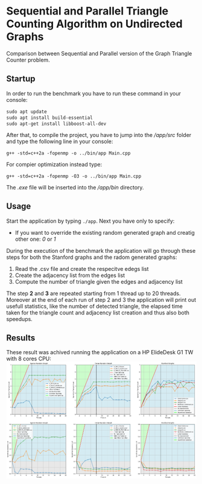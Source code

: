 # Sequential and Parallel Triangle Counting Algorithm on Undirected Graphs
Comparison between Sequential and Parallel version of the Graph Triangle Counter problem.

## Startup
In order to run the benchmark you have to run these command in your console:
```
sudo apt update
sudo apt install build-essential
sudo apt-get install libboost-all-dev
```

After that, to compile the project, you have to jump into the */app/src* folder and type the following line in your console:

```
g++ -std=c++2a -fopenmp -o ../bin/app Main.cpp
```

For compier optimization instead type:
```
g++ -std=c++2a -fopenmp -O3 -o ../bin/app Main.cpp
```

The *.exe* file will be inserted into the */app/bin* directory.

## Usage
Start the application by typing ```./app```. Next you have only to specify:
* If you want to override the existing random generated graph and creatig other one:  _0_ or _1_

During the execution of the benchmark the application will go through these steps for both the Stanford graphs and the radom generated graphs:
1. Read the .csv file and create the respecitve edegs list
2. Create the adjacency list from the edges list 
3. Compute the number of triangle given the edges and adjacency list

The step **2** and **3** are repeated starting from 1 thread up to 20 threads. Moreover at the end of each run of step 2 and 3 the application will print out usefull statistics, like the number of detected triangle, the elapsed time taken for the triangle count and adjacency list creation and thus also both speedups.

## Results
These result was achived running the application on a HP ElideDesk G1 TW with 8 cores CPU:
![](summary_plots.png)
